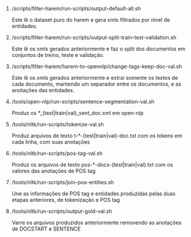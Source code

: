 1. /scripts/filter-harem/run-scripts/output-default-all.sh

    Este lê o dataset puro do harem e gera xmls filtrados por nível de entidades.

2. /scripts/filter-harem/run-scripts/output-split-train-test-validation.sh

    Este lê os xmls gerados anteriormente e faz o split dos documentos em conjuntos de treino, teste e validação.

3. /scripts/filter-harem/harem-to-opennlp/change-tags-keep-doc-val.sh

    Este lê os xmls gerados anteriormente e extrai somente os textos de cada documento, mantendo um separador entre os documentos, e as anotações das entidades.

4. /tools/open-nlp/run-scripts/sentence-segmentation-val.sh

    Produz os *_(test|train|val)_sent_doc.xml em open-nlp
    
5. /tools/nltk/run-scripts/tokenize-val.sh

    Produz arquivos de texto t-*-(test|train|val)-doc.txt com os tokens em cada linha, com suas anotações
    
6. /tools/nltk/run-scripts/pos-tag-val.sh

    Produz os arquivos de texto pos-*-docs-(test|train|val).txt com os valores das anotações de POS tag

7. /tools/nltk/run-scripts/join-pos-entities.sh

    Une as informações de POS tag e entidades produzidas pelas duas etapas anteriores, de tokenização e POS tag

8. /tools/nltk/run-scripts/output-gold-val.sh

    Varre os arquivos produzidos anteriormente removendo as anotações de DOCSTART e SENTENCE
